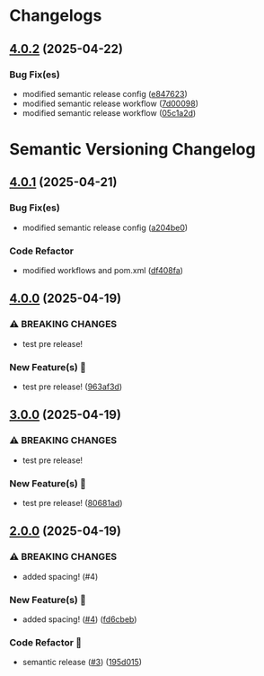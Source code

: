 # Changelogs

## [4.0.2](https://github.com/jakeeviado/infirmary-application-test-env/compare/v4.0.1...v4.0.2) (2025-04-22)

### Bug Fix(es)

* modified semantic release config ([e847623](https://github.com/jakeeviado/infirmary-application-test-env/commit/e8476238bf6102d1a535f83fc14f2a3ddcadb9e0))
* modified semantic release workflow ([7d00098](https://github.com/jakeeviado/infirmary-application-test-env/commit/7d0009879d807f833adba395f34cb9e05e288891))
* modified semantic release workflow ([05c1a2d](https://github.com/jakeeviado/infirmary-application-test-env/commit/05c1a2ded729ee7691919c575244d7c977a93422))

# Semantic Versioning Changelog

## [4.0.1](https://github.com/jakeeviado/infirmary-application-test-env/compare/v4.0.0...v4.0.1) (2025-04-21)

### Bug Fix(es)

* modified semantic release config ([a204be0](https://github.com/jakeeviado/infirmary-application-test-env/commit/a204be078a85cfb02ee6295e1ecdd73a347741ca))

### Code Refactor

* modified workflows and pom.xml ([df408fa](https://github.com/jakeeviado/infirmary-application-test-env/commit/df408faec304e98129a42eb8a4f2658db88ecd47))

## [4.0.0](https://github.com/jakeeviado/infirmary-application-test-env/compare/v3.0.0...v4.0.0) (2025-04-19)

### ⚠ BREAKING CHANGES

* test pre release!

### New Feature(s) 🚀

* test pre release! ([963af3d](https://github.com/jakeeviado/infirmary-application-test-env/commit/963af3d519302d3fe7ea3223f8ac8d6a3c6b7e2b))

## [3.0.0](https://github.com/jakeeviado/infirmary-application-test-env/compare/v2.0.0...v3.0.0) (2025-04-19)

### ⚠ BREAKING CHANGES

* test pre release!

### New Feature(s) 🚀

* test pre release! ([80681ad](https://github.com/jakeeviado/infirmary-application-test-env/commit/80681ad9cd4aa06f5750f426dfb3c6a7e030f282))

## [2.0.0](https://github.com/jakeeviado/infirmary-application-test-env/compare/v1.0.0...v2.0.0) (2025-04-19)

### ⚠ BREAKING CHANGES

* added spacing! (#4)

### New Feature(s) 🚀

* added spacing! ([#4](https://github.com/jakeeviado/infirmary-application-test-env/issues/4)) ([fd6cbeb](https://github.com/jakeeviado/infirmary-application-test-env/commit/fd6cbeba32c6c78ecf7b519d11d189a850199002))

### Code Refactor 💅

* semantic release ([#3](https://github.com/jakeeviado/infirmary-application-test-env/issues/3)) ([195d015](https://github.com/jakeeviado/infirmary-application-test-env/commit/195d015c7ee680dbbf826b136bd62997b4ae8ace))
